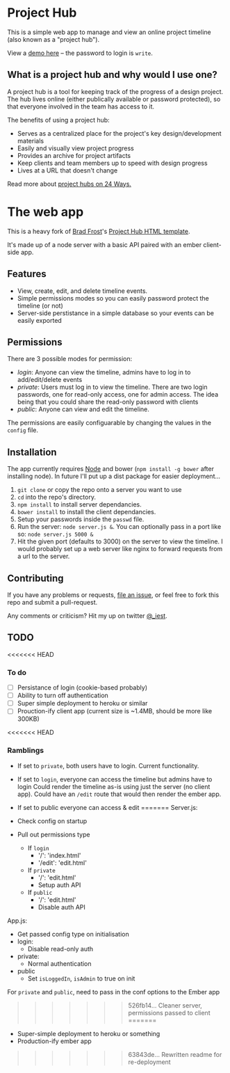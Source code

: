 # Project Hub

This is a simple web app to manage and view an online project timeline (also known as a "project hub").

View a [demo here](http://test.iestynwilliams.net:3001/#/timeline) – the password to login is `write`.

## What is a project hub and why would I use one?
A project hub is a tool for keeping track of the progress of a design project. The hub lives online (either publically available or password protected), so that everyone involved in the team has access to it.

The benefits of using a project hub:
- Serves as a centralized place for the project's key design/development materials
- Easily and visually view project progress
- Provides an archive for project artifacts
- Keep clients and team members up to speed with design progress
- Lives at a URL that doesn't change

Read more about [project hubs on 24 Ways.](http://24ways.org/2013/project-hubs/)

# The web app

This is a heavy fork of [Brad Frost](http://bradfrostweb.com)'s [Project Hub HTML template](https://github.com/bradfrost/project-hub).

It's made up of a node server with a basic API paired with an ember client-side app.

## Features

- View, create, edit, and delete timeline events.
- Simple permissions modes so you can easily password protect the timeline (or not)
- Server-side perstistance in a simple database so your events can be easily exported

## Permissions

There are 3 possible modes for permission:
- *login*: Anyone can view the timeline, admins have to log in to add/edit/delete events
- *private*: Users must log in to view the timeline. There are two login passwords, one for read-only access, one for admin access. The idea being that you could share the read-only password with clients
- *public*: Anyone can view and edit the timeline.

The permissions are easily configuarable by changing the values in the `config` file.

## Installation

The app currently requires [Node](http://nodejs.org) and bower (`npm install -g bower` after installing node). In future I'll put up a dist package for easier deployment...

1. `git clone` or copy the repo onto a server you want to use
2. `cd` into the repo's directory.
3. `npm install` to install server dependancies.
4. `bower install` to install the client dependancies.
5. Setup your passwords inside the `passwd` file.
6. Run the server: `node server.js &`. You can optionally pass in a port like so: `node server.js 5000 &`
7. Hit the given port (defaults to 3000) on the server to view the timeline. I would probably set up a web server like nginx to forward requests from a url to the server.

## Contributing

If you have any problems or requests, [file an issue](https://github.com/iest/Project-Hub/issues/new), or feel free to fork this repo and submit a pull-request.

Any comments or criticism? Hit my up on twitter [@_iest](http://twitter.com/_iest).

## TODO

<<<<<<< HEAD
### To do
- [ ] Persistance of login (cookie-based probably)
- [ ] Ability to turn off authentication
- [ ] Super simple deployment to heroku or similar
- [ ] Prouction-ify client app (current size is ~1.4MB, should be more like 300KB)

<<<<<<< HEAD

### Ramblings
- If set to `private`, both users have to login.
Current functionality.

- If set to `login`, everyone can access the timeline but admins have to login
Could render the timeline as-is using just the server (no client app). Could have an `/edit` route that would then render the ember app.

- If set to public everyone can access & edit
=======
Server.js:
- Check config on startup
- Pull out permissions type
  - If `login`
    - '/': 'index.html'
    - '/edit': 'edit.html'
  - If `private`
    - '/': 'edit.html'
    - Setup auth API
  - If `public`
    - '/': 'edit.html'
    - Disable auth API

App.js:
  - Get passed config type on initialisation
  - login:
    - Disable read-only auth
  - private:
    - Normal authentication
  - public
    - Set `isLoggedIn`, `isAdmin` to true on init

For `private` and `public`, need to pass in the conf options to the Ember app
>>>>>>> 526fb14... Cleaner server, permissions passed to client
=======
- Super-simple deployment to heroku or something
- Production-ify ember app
>>>>>>> 63843de... Rewritten readme for re-deployment
